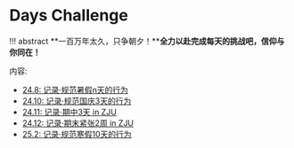# **Days Challenge**
!!! abstract
    **一百万年太久，只争朝夕！****全力以赴完成每天的挑战吧，信仰与你同在！**

内容:

- [24.8: 记录·规范暑假n天的行为](24.8.md)
- [24.10: 记录·规范国庆3天的行为](24.10.md)
- [24.11: 记录·期中3天 in ZJU](24.11.md)
- [24.12: 记录·期末紧张2周 in ZJU](24.12.md)
- [25.2: 记录·规范寒假10天的行为](25.2.md)